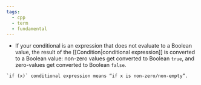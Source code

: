 ```yaml
---
tags:
  - cpp
  - term
  - fundamental
---
```


- If your conditional is an expression that does not evaluate to a Boolean value, the result of the [[Condition|conditional expression]] is converted to a Boolean value: non-zero values get converted to Boolean `true`, and zero-values get converted to Boolean `false`.
```ad-note
`if (x)` conditional expression means “if x is non-zero/non-empty”.
```
